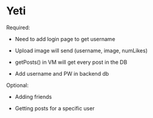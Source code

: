 # Yeti

Required:

- Need to add login page to get username

- Upload image will send (username, image, numLikes)

- getPosts() in VM will get every post in the DB

- Add username and PW in backend db

Optional:

- Adding friends

- Getting posts for a specific user